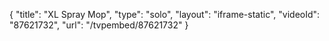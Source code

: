 {
    "title": "XL Spray Mop",
    "type": "solo",
    "layout": "iframe-static",
    "videoId": "87621732",
    "url": "\/tvpembed\/87621732"
}
